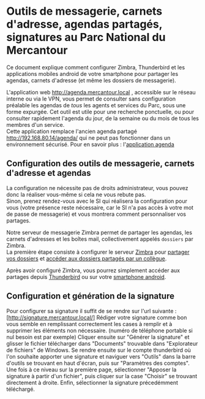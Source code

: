 # Outils de messagerie, carnets d'adresse, agendas partagés, signatures au Parc National du Mercantour

Ce document explique comment configurer Zimbra, Thunderbird et les applications mobiles android de votre smartphone pour partager les agendas, carnets d'adresse (et même les dossiers de messagerie).

L'application web http://agenda.mercantour.local , accessible sur le réseau interne ou via le VPN, vous permet de consulter sans configuration préalable les agendas de  _tous_ les agents et services du Parc, sous une forme expurgée. Cet outil est utile pour une recherche ponctuelle, ou pour consulter rapidement l'agenda du jour, de la semaine ou du mois de tous les membres d'un service.  
Cette application remplace l'ancien agenda partagé http://192.168.80.14/agenda/ qui ne peut pas fonctionner dans un environnement sécurisé.
Pour en savoir plus : l'[application agenda](agenda.mercantour.local/README.md) 

## Configuration des outils de messagerie, carnets d'adresse et agendas

La configuration ne nécessite pas de droits administrateur, vous pouvez donc la réaliser vous-même si cela ne vous rebute pas.  
Sinon, prenez rendez-vous avec le SI qui réalisera la configuration pour vous (votre présence reste nécessaire, car le SI n'a pas accès à votre mot de passe de messagerie) et vous montrera comment personnaliser vos partages.

Notre serveur de messagerie Zimbra permet de partager les agendas, les carnets d'adresses et les boîtes mail, collectivement appelés `dossiers` par Zimbra.  
La première étape consiste à configurer le serveur [Zimbra](Zimbra/README.md) pour [partager vos dossiers](Zimbra/README.md#partager-son-agenda-son-carnet-dadresses-sa-boîte-mail) et [accéder aux dossiers partagés par un collègue](Zimbra/README.md#accéder-à-un-agenda-un-carnet-dadresses-ou-une-boîte-mail-partagés-avec-moi).

Après avoir configuré Zimbra, vous pourrez simplement accéder aux partages depuis [Thunderbird](Thunderbird/README.md) ou sur votre [smartphone android](android/README.md).

## Configuration et génération de la signature 

Pour configurer sa signature il suffit de se rendre sur l'url suivante : [http://signature.mercantour.local/] 
Rédiger votre signature comme bon vous semble en remplissant correctement les cases à remplir et à supprimer les éléments non nécessaire. (numéro de téléphone portable si nul besoin est par exemple)
Cliquer ensuite sur "Générer la signature" et glisser le fichier télécharger dans "Documents" trouvable dans "Explorateur de fichiers" de Windows. Se rendre ensuite sur le compte thunderbird où l'on souhaite apporter une signature et naviguer vers "Outils" dans la barre d'outils se trouvant en haut d'écran, puis sur "Paramètres des comptes". Une fois à ce niveau sur la première page, sélectionner "Apposer la signature à partir d'un fichier", puis cliquer sur la case "Choisir" se trouvant directement à droite. Enfin, sélectionner la signature précedémment téléchargé.
